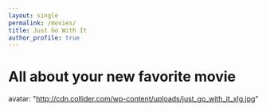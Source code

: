 ```yaml
---
layout: single
permalink: /movies/
title: Just Go With It
author_profile: true
---
```




# All about your new favorite movie

 avatar: "http://cdn.collider.com/wp-content/uploads/just_go_with_it_xlg.jpg"
